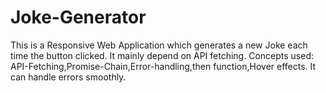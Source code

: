 # Joke-Generator
This is a Responsive Web Application which generates a new Joke each time the button clicked. It mainly depend on API fetching.
Concepts used: 
  API-Fetching,Promise-Chain,Error-handling,then function,Hover effects. 
 It can handle errors smoothly. 
